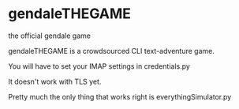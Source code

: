 gendaleTHEGAME
==============

the official gendale game

gendaleTHEGAME is a crowdsourced CLI text-adventure game. 

You will have to set your IMAP settings in credentials.py

It doesn't work with TLS yet.

Pretty much the only thing that works right is everythingSimulator.py
